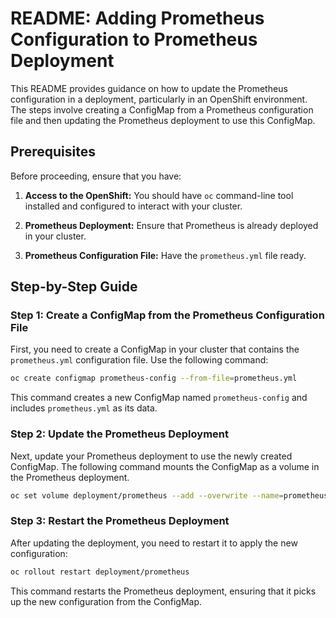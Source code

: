 # README: Adding Prometheus Configuration to Prometheus Deployment

This README provides guidance on how to update the Prometheus configuration in a deployment, particularly in an OpenShift environment. The steps involve creating a ConfigMap from a Prometheus configuration file and then updating the Prometheus deployment to use this ConfigMap.

## Prerequisites

Before proceeding, ensure that you have:

1. **Access to the OpenShift:** You should have `oc` command-line tool installed and configured to interact with your cluster.

2. **Prometheus Deployment:** Ensure that Prometheus is already deployed in your cluster.

3. **Prometheus Configuration File:** Have the `prometheus.yml` file ready.

## Step-by-Step Guide

### Step 1: Create a ConfigMap from the Prometheus Configuration File

First, you need to create a ConfigMap in your cluster that contains the `prometheus.yml` configuration file. Use the following command:

```sh
oc create configmap prometheus-config --from-file=prometheus.yml
```

This command creates a new ConfigMap named `prometheus-config` and includes `prometheus.yml` as its data.

### Step 2: Update the Prometheus Deployment

Next, update your Prometheus deployment to use the newly created ConfigMap. The following command mounts the ConfigMap as a volume in the Prometheus deployment.

```sh
oc set volume deployment/prometheus --add --overwrite --name=prometheus-config --configmap-name=prometheus-config --mount-path=/etc/prometheus/
```

### Step 3: Restart the Prometheus Deployment

After updating the deployment, you need to restart it to apply the new configuration:

```sh
oc rollout restart deployment/prometheus
```

This command restarts the Prometheus deployment, ensuring that it picks up the new configuration from the ConfigMap.